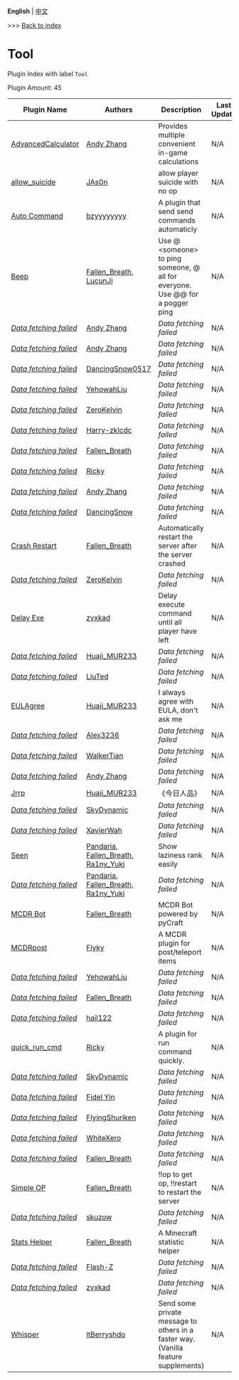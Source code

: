 **English** | [中文](readme-zh_cn.md)

\>\>\> [Back to index](/readme.md)

# Tool

Plugin Index with label `Tool`

Plugin Amount: 45

| Plugin Name | Authors | Description | Last Update | Labels |
| --- | --- | --- | --- | --- |
| [AdvancedCalculator](/plugins/advanced_calculator/readme.md) | [Andy Zhang](https://github.com/AnzhiZhang) | Provides multiple convenient in-game calculations | N/A | [`Tool`](/labels/tool/readme.md) |
| [allow_suicide](/plugins/allow_suicide/readme.md) | [JAs0n](https://github.com/JAs0n319) | allow player suicide with no op | N/A | [`Tool`](/labels/tool/readme.md) |
| [Auto Command](/plugins/auto_command/readme.md) | [bzyyyyyyyy](https://github.com/bzyyyyyyyy) | A plugin that send send commands automaticly | N/A | [`Tool`](/labels/tool/readme.md) |
| [Beep](/plugins/beep/readme.md) | [Fallen_Breath](https://github.com/Fallen-Breath), [LucunJi](https://github.com/LucunJi) | Use @ \<someone\> to ping someone, @ all for everyone. Use @@ for a pogger ping | N/A | [`Tool`](/labels/tool/readme.md) |
| [*Data fetching failed*](/plugins/bingo/readme.md) | [Andy Zhang](https://github.com/AnzhiZhang) | *Data fetching failed* | N/A | [`Tool`](/labels/tool/readme.md) |
| [*Data fetching failed*](/plugins/bot/readme.md) | [Andy Zhang](https://github.com/AnzhiZhang) | *Data fetching failed* | N/A | [`Tool`](/labels/tool/readme.md), [`Management`](/labels/management/readme.md) |
| [*Data fetching failed*](/plugins/bot_plugin/readme.md) | [DancingSnow0517](https://github.com/DancingSnow0517) | *Data fetching failed* | N/A | [`Management`](/labels/management/readme.md), [`Tool`](/labels/tool/readme.md) |
| [*Data fetching failed*](/plugins/carpet_bot_manager/readme.md) | [YehowahLiu](https://github.com/YehowahLiu) | *Data fetching failed* | N/A | [`Tool`](/labels/tool/readme.md) |
| [*Data fetching failed*](/plugins/carpetbotlist/readme.md) | [ZeroKelvin](https://github.com/BelowZeroKelvin) | *Data fetching failed* | N/A | [`Tool`](/labels/tool/readme.md) |
| [*Data fetching failed*](/plugins/cato/readme.md) | [Harry-zklcdc](https://github.com/Harry-zklcdc) | *Data fetching failed* | N/A | [`Tool`](/labels/tool/readme.md) |
| [*Data fetching failed*](/plugins/chatbridge/readme.md) | [Fallen_Breath](https://github.com/Fallen-Breath) | *Data fetching failed* | N/A | [`Tool`](/labels/tool/readme.md) |
| [*Data fetching failed*](/plugins/chatbridgereforged_mc/readme.md) | [Ricky](https://github.com/R1ckyH) | *Data fetching failed* | N/A | [`Tool`](/labels/tool/readme.md) |
| [*Data fetching failed*](/plugins/colored_chat/readme.md) | [Andy Zhang](https://github.com/AnzhiZhang) | *Data fetching failed* | N/A | [`Tool`](/labels/tool/readme.md) |
| [*Data fetching failed*](/plugins/command_exporter/readme.md) | [DancingSnow](https://github.com/DancingSnow0517) | *Data fetching failed* | N/A | [`Tool`](/labels/tool/readme.md) |
| [Crash Restart](/plugins/crash_restart/readme.md) | [Fallen_Breath](https://github.com/Fallen-Breath) | Automatically restart the server after the server crashed | N/A | [`Tool`](/labels/tool/readme.md) |
| [*Data fetching failed*](/plugins/daytime/readme.md) | [ZeroKelvin](https://github.com/BelowZeroKelvin) | *Data fetching failed* | N/A | [`Tool`](/labels/tool/readme.md) |
| [Delay Exe](/plugins/delayexe/readme.md) | [zyxkad](https://github.com/zyxkad) | Delay execute command until all player have left | N/A | [`Tool`](/labels/tool/readme.md), [`API`](/labels/api/readme.md) |
| [*Data fetching failed*](/plugins/diamond_calc/readme.md) | [Huaji_MUR233](https://github.com/HuajiMUR233) | *Data fetching failed* | N/A | [`Tool`](/labels/tool/readme.md) |
| [*Data fetching failed*](/plugins/easy_bot_manager/readme.md) | [LiuTed](https://github.com/LiuTed) | *Data fetching failed* | N/A | [`Tool`](/labels/tool/readme.md) |
| [EULAgree](/plugins/eulagree/readme.md) | [Huaji_MUR233](https://github.com/HuajiMUR233) | I always agree with EULA, don't ask me | N/A | [`Tool`](/labels/tool/readme.md) |
| [*Data fetching failed*](/plugins/faster_transfer/readme.md) | [Alex3236](https://github.com/alex3236) | *Data fetching failed* | N/A | [`Tool`](/labels/tool/readme.md), [`API`](/labels/api/readme.md) |
| [*Data fetching failed*](/plugins/fbs_plugin/readme.md) | [WalkerTian](https://github.com/Walkersifolia) | *Data fetching failed* | N/A | [`Tool`](/labels/tool/readme.md) |
| [*Data fetching failed*](/plugins/gamemode/readme.md) | [Andy Zhang](https://github.com/AnzhiZhang) | *Data fetching failed* | N/A | [`Tool`](/labels/tool/readme.md) |
| [Jrrp](/plugins/jrrp/readme.md) | [Huaji_MUR233](https://github.com/HuajiMUR233) | 《今日人品》 | N/A | [`Tool`](/labels/tool/readme.md) |
| [*Data fetching failed*](/plugins/jrrps/readme.md) | [SkyDynamic](https://github.com/SkyDynamic) | *Data fetching failed* | N/A | [`Tool`](/labels/tool/readme.md) |
| [*Data fetching failed*](/plugins/leader_reforged/readme.md) | [XavierWah](https://github.com/XavierWah) | *Data fetching failed* | N/A | [`Tool`](/labels/tool/readme.md) |
| [Seen](/plugins/mcd_seen/readme.md) | [Pandaria](https://github.com/Pandaria98), [Fallen_Breath](https://github.com/Fallen-Breath), [Ra1ny_Yuki](https://github.com/ra1ny-yuki) | Show laziness rank easily | N/A | [`Tool`](/labels/tool/readme.md) |
| [*Data fetching failed*](/plugins/mcd_task/readme.md) | [Pandaria](https://github.com/Pandaria98), [Fallen_Breath](https://github.com/Fallen-Breath), [Ra1ny_Yuki](https://github.com/ra1ny-yuki) | *Data fetching failed* | N/A | [`Tool`](/labels/tool/readme.md) |
| [MCDR Bot](/plugins/mcdr_pycraft_bot/readme.md) | [Fallen_Breath](https://github.com/Fallen-Breath) | MCDR Bot powered by pyCraft | N/A | [`Tool`](/labels/tool/readme.md) |
| [MCDRpost](/plugins/mcdrpost/readme.md) | [Flyky](https://github.com/Flyky) | A MCDR plugin for post/teleport items | N/A | [`Tool`](/labels/tool/readme.md) |
| [*Data fetching failed*](/plugins/multi_rcon_api/readme.md) | [YehowahLiu](https://github.com/YehowahLiu) | *Data fetching failed* | N/A | [`Tool`](/labels/tool/readme.md), [`API`](/labels/api/readme.md) |
| [*Data fetching failed*](/plugins/pcrc/readme.md) | [Fallen_Breath](https://github.com/Fallen-Breath) | *Data fetching failed* | N/A | [`Tool`](/labels/tool/readme.md) |
| [*Data fetching failed*](/plugins/player_manager/readme.md) | [hail122](https://github.com/linstar-fxt) | *Data fetching failed* | N/A | [`Tool`](/labels/tool/readme.md), [`Management`](/labels/management/readme.md) |
| [quick_run_cmd](/plugins/quick_run_cmd/readme.md) | [Ricky](https://github.com/R1ckyH) | A plugin for run command quickly. | N/A | [`Tool`](/labels/tool/readme.md) |
| [*Data fetching failed*](/plugins/regamemode_helper/readme.md) | [SkyDynamic](https://github.com/SkyDynamic) | *Data fetching failed* | N/A | [`Tool`](/labels/tool/readme.md) |
| [*Data fetching failed*](/plugins/renewability/readme.md) | [Fidel Yin](https://github.com/Fidelxyz) | *Data fetching failed* | N/A | [`Tool`](/labels/tool/readme.md) |
| [*Data fetching failed*](/plugins/run_some_commands/readme.md) | [FlyingShuriken](https://github.com/FlyingShuriken) | *Data fetching failed* | N/A | [`Tool`](/labels/tool/readme.md) |
| [*Data fetching failed*](/plugins/showshowway/readme.md) | [WhiteXero](https://github.com/WhiteXero) | *Data fetching failed* | N/A | [`Tool`](/labels/tool/readme.md) |
| [*Data fetching failed*](/plugins/simple_calculator/readme.md) | [Fallen_Breath](https://github.com/Fallen-Breath) | *Data fetching failed* | N/A | [`Tool`](/labels/tool/readme.md) |
| [Simple OP](/plugins/simple_op/readme.md) | [Fallen_Breath](https://github.com/Fallen-Breath) | !!op to get op, !!restart to restart the server | N/A | [`Tool`](/labels/tool/readme.md) |
| [*Data fetching failed*](/plugins/simple_translator/readme.md) | [skuzow](https://github.com/skuzow) | *Data fetching failed* | N/A | [`Tool`](/labels/tool/readme.md) |
| [Stats Helper](/plugins/stats_helper/readme.md) | [Fallen_Breath](https://github.com/Fallen-Breath) | A Minecraft statistic helper | N/A | [`Tool`](/labels/tool/readme.md), [`Information`](/labels/information/readme.md) |
| [*Data fetching failed*](/plugins/todolist/readme.md) | [Flash-Z](https://github.com/Flash-Z) | *Data fetching failed* | N/A | [`Tool`](/labels/tool/readme.md), [`Information`](/labels/information/readme.md) |
| [*Data fetching failed*](/plugins/tpm/readme.md) | [zyxkad](https://github.com/zyxkad) | *Data fetching failed* | N/A | [`Tool`](/labels/tool/readme.md) |
| [Whisper](/plugins/whisper/readme.md) | [ltBerryshdo](https://github.com/ltBerryshdo) | Send some private message to others in a faster way.(Vanilla feature supplements) | N/A | [`Tool`](/labels/tool/readme.md) |

